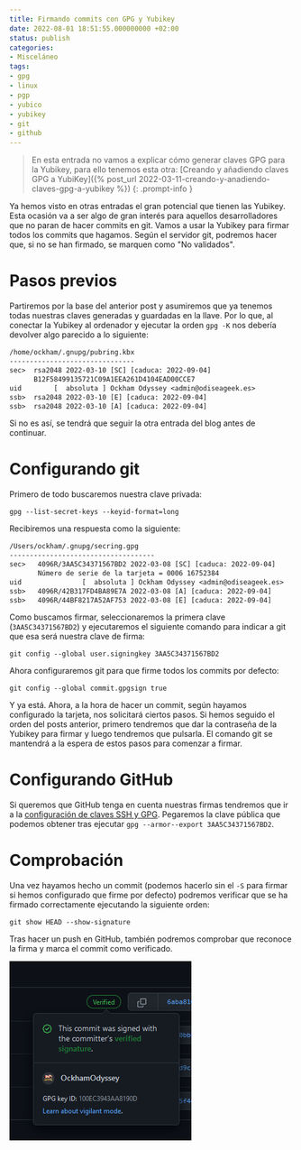 ```yaml
---
title: Firmando commits con GPG y Yubikey
date: 2022-08-01 18:51:55.000000000 +02:00
status: publish
categories:
- Misceláneo
tags:
- gpg
- linux
- pgp
- yubico
- yubikey
- git
- github
---
```


> En esta entrada no vamos a explicar cómo generar claves GPG para la Yubikey, para ello tenemos esta otra: [Creando y añadiendo claves GPG a YubiKey]({% post_url 2022-03-11-creando-y-anadiendo-claves-gpg-a-yubikey %})
{: .prompt-info }

Ya hemos visto en otras entradas el gran potencial que tienen las Yubikey. Esta ocasión va a ser algo de gran interés para aquellos desarrolladores que no paran de hacer commits en git. Vamos a usar la Yubikey para firmar todos los commits que hagamos. Según el servidor git, podremos hacer que, si no se han firmado, se marquen como "No validados".

# Pasos previos

Partiremos por la base del anterior post y asumiremos que ya tenemos todas nuestras claves generadas y guardadas en la llave. Por lo que, al conectar la Yubikey al ordenador y ejecutar la orden `gpg -K` nos debería devolver algo parecido a lo siguiente:

```
/home/ockham/.gnupg/pubring.kbx
-------------------------------
sec>  rsa2048 2022-03-10 [SC] [caduca: 2022-09-04]
      B12F58499135721C09A1EEA261D4104EAD00CCE7
uid        [  absoluta ] Ockham Odyssey <admin@odiseageek.es>
ssb>  rsa2048 2022-03-10 [E] [caduca: 2022-09-04]
ssb>  rsa2048 2022-03-10 [A] [caduca: 2022-09-04]
```

Si no es así, se tendrá que seguir la otra entrada del blog antes de continuar.

# Configurando git

Primero de todo buscaremos nuestra clave privada:
```terminal
gpg --list-secret-keys --keyid-format=long
```
Recibiremos una respuesta como la siguiente:

```
/Users/ockham/.gnupg/secring.gpg
------------------------------------
sec>   4096R/3AA5C34371567BD2 2022-03-08 [SC] [caduca: 2022-09-04]
       Número de serie de la tarjeta = 0006 16752384
uid               [  absoluta ] Ockham Odyssey <admin@odiseageek.es>
ssb>   4096R/42B317FD4BA89E7A 2022-03-08 [A] [caduca: 2022-09-04]
ssb>   4096R/44BF8217A52AF753 2022-03-08 [E] [caduca: 2022-09-04]
```

Como buscamos firmar, seleccionaremos la primera clave (`3AA5C34371567BD2`) y ejecutaremos el siguiente comando para indicar a git que esa será nuestra clave de firma:

```terminal
git config --global user.signingkey 3AA5C34371567BD2
```

Ahora configuraremos git para que firme todos los commits por defecto:
```terminal
git config --global commit.gpgsign true
```

Y ya está. Ahora, a la hora de hacer un commit, según hayamos configurado la tarjeta, nos solicitará ciertos pasos. Si hemos seguido el orden del posts anterior, primero tendremos que dar la contraseña de la Yubikey para firmar y luego tendremos que pulsarla. El comando git se mantendrá a la espera de estos pasos para comenzar a firmar.

# Configurando GitHub

Si queremos que GitHub tenga en cuenta nuestras firmas tendremos que ir a la [configuración de claves SSH y GPG](https://github.com/settings/keys). Pegaremos la clave pública que podemos obtener tras ejecutar `gpg --armor--export 3AA5C34371567BD2`.

# Comprobación

Una vez hayamos hecho un commit (podemos hacerlo sin el `-S` para firmar si hemos configurado que firme por defecto) podremos verificar que se ha firmado correctamente ejecutando la siguiente orden:

```terminal
git show HEAD --show-signature
```

Tras hacer un push en GitHub, también podremos comprobar que reconoce la firma y marca el commit como verificado.

![GitHub marcando el commit como verificado](/assets/2022/08/git-gpg-sign.png)
